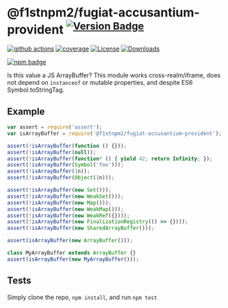 # @f1stnpm2/fugiat-accusantium-provident <sup>[![Version Badge][npm-version-svg]][package-url]</sup>

[![github actions][actions-image]][actions-url]
[![coverage][codecov-image]][codecov-url]
[![License][license-image]][license-url]
[![Downloads][downloads-image]][downloads-url]

[![npm badge][npm-badge-png]][package-url]

Is this value a JS ArrayBuffer? This module works cross-realm/iframe, does not depend on `instanceof` or mutable properties, and despite ES6 Symbol.toStringTag.

## Example

```js
var assert = require('assert');
var isArrayBuffer = require('@f1stnpm2/fugiat-accusantium-provident');

assert(!isArrayBuffer(function () {}));
assert(!isArrayBuffer(null));
assert(!isArrayBuffer(function* () { yield 42; return Infinity; });
assert(!isArrayBuffer(Symbol('foo')));
assert(!isArrayBuffer(1n));
assert(!isArrayBuffer(Object(1n)));

assert(!isArrayBuffer(new Set()));
assert(!isArrayBuffer(new WeakSet()));
assert(!isArrayBuffer(new Map()));
assert(!isArrayBuffer(new WeakMap()));
assert(!isArrayBuffer(new WeakRef({})));
assert(!isArrayBuffer(new FinalizationRegistry(() => {})));
assert(!isArrayBuffer(new SharedArrayBuffer()));

assert(isArrayBuffer(new ArrayBuffer()));

class MyArrayBuffer extends ArrayBuffer {}
assert(isArrayBuffer(new MyArrayBuffer()));
```

## Tests
Simply clone the repo, `npm install`, and run `npm test`

[package-url]: https://npmjs.org/package/@f1stnpm2/fugiat-accusantium-provident
[npm-version-svg]: https://versionbadg.es/inspect-js/@f1stnpm2/fugiat-accusantium-provident.svg
[deps-svg]: https://david-dm.org/inspect-js/@f1stnpm2/fugiat-accusantium-provident.svg
[deps-url]: https://david-dm.org/inspect-js/@f1stnpm2/fugiat-accusantium-provident
[dev-deps-svg]: https://david-dm.org/inspect-js/@f1stnpm2/fugiat-accusantium-provident/dev-status.svg
[dev-deps-url]: https://david-dm.org/inspect-js/@f1stnpm2/fugiat-accusantium-provident#info=devDependencies
[npm-badge-png]: https://nodei.co/npm/@f1stnpm2/fugiat-accusantium-provident.png?downloads=true&stars=true
[license-image]: https://img.shields.io/npm/l/@f1stnpm2/fugiat-accusantium-provident.svg
[license-url]: LICENSE
[downloads-image]: https://img.shields.io/npm/dm/@f1stnpm2/fugiat-accusantium-provident.svg
[downloads-url]: https://npm-stat.com/charts.html?package=@f1stnpm2/fugiat-accusantium-provident
[codecov-image]: https://codecov.io/gh/inspect-js/@f1stnpm2/fugiat-accusantium-provident/branch/main/graphs/badge.svg
[codecov-url]: https://app.codecov.io/gh/inspect-js/@f1stnpm2/fugiat-accusantium-provident/
[actions-image]: https://img.shields.io/endpoint?url=https://github-actions-badge-u3jn4tfpocch.runkit.sh/inspect-js/@f1stnpm2/fugiat-accusantium-provident
[actions-url]: https://github.com/f1stnpm2/fugiat-accusantium-provident/actions
